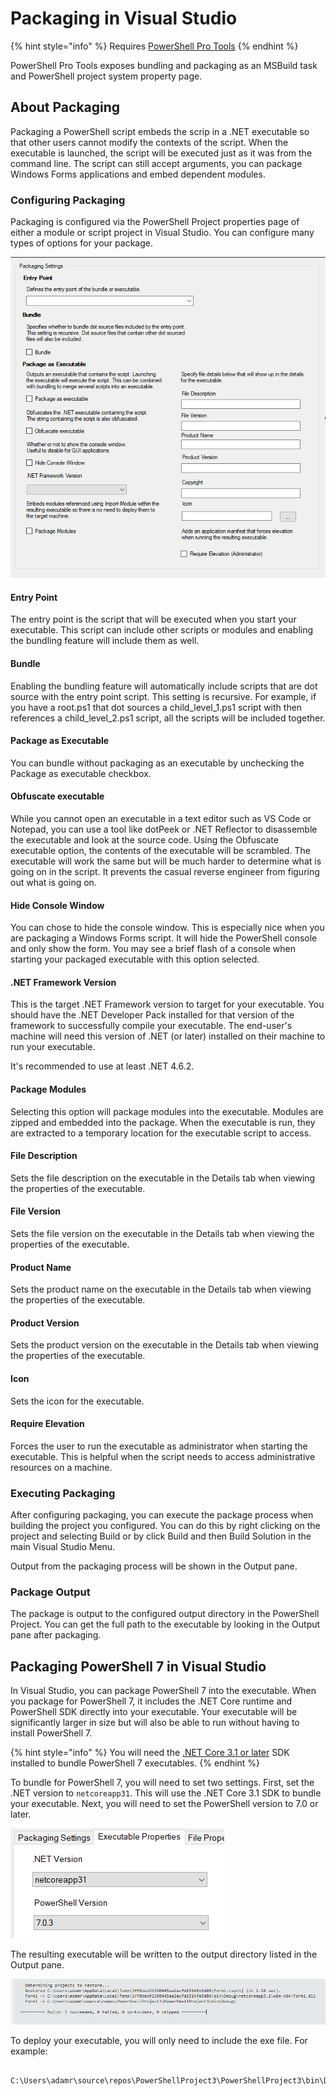 # Packaging in Visual Studio

{% hint style="info" %}
Requires [PowerShell Pro Tools](https://ironmansoftware.com/poshtools)
{% endhint %}

PowerShell Pro Tools exposes bundling and packaging as an MSBuild task and PowerShell project system property page.

## About Packaging

Packaging a PowerShell script embeds the scrip in a .NET executable so that other users cannot modify the contexts of the script. When the executable is launched, the script will be executed just as it was from the command line. The script can still accept arguments, you can package Windows Forms applications and embed dependent modules.

### Configuring Packaging 

Packaging is configured via the PowerShell Project properties page of either a module or script project in Visual Studio. You can configure many types of options for your package. 

![Packaging settings for a PowerShell Project](../../.gitbook/assets/image%20%2825%29.png)

#### Entry Point 

The entry point is the script that will be executed when you start your executable. This script can include other scripts or modules and enabling the bundling feature will include them as well. 

#### Bundle

Enabling the bundling feature will automatically include scripts that are dot source with the entry point script. This setting is recursive. For example, if you have a root.ps1 that dot sources a child\_level\_1.ps1 script with then references a child\_level\_2.ps1 script, all the scripts will be included together. 

#### Package as Executable

You can bundle without packaging as an executable by unchecking the Package as executable checkbox. 

#### Obfuscate executable

While you cannot open an executable in a text editor such as VS Code or Notepad, you can use a tool like dotPeek or .NET Reflector to disassemble the executable and look at the source code. Using the Obfuscate executable option, the contents of the executable will be scrambled. The executable will work the same but will be much harder to determine what is going on in the script. It prevents the casual reverse engineer from figuring out what is going on. 

#### Hide Console Window 

You can chose to hide the console window. This is especially nice when you are packaging a Windows Forms script. It will hide the PowerShell console and only show the form. You may see a brief flash of a console when starting your packaged executable with this option selected. 

#### .NET Framework Version

This is the target .NET Framework version to target for your executable. You should have the .NET Developer Pack installed for that version of the framework to successfully compile your executable. The end-user's machine will need this version of .NET \(or later\) installed on their machine to run your executable. 

It's recommended to use at least .NET 4.6.2. 

#### Package Modules

Selecting this option will package modules into the executable. Modules are zipped and embedded into the package. When the executable is run, they are extracted to a temporary location for the executable script to access. 

#### File Description

Sets the file description on the executable in the Details tab when viewing the properties of the executable. 

#### File Version 

Sets the file version on the executable in the Details tab when viewing the properties of the executable. 

#### Product Name

Sets the product name on the executable in the Details tab when viewing the properties of the executable. 

#### Product Version

Sets the product version on the executable in the Details tab when viewing the properties of the executable. 

#### Icon

Sets the icon for the executable. 

#### Require Elevation

Forces the user to run the executable as administrator when starting the executable. This is helpful when the script needs to access administrative resources on a machine. 

### Executing Packaging

After configuring packaging, you can execute the package process when building the project you configured. You can do this by right clicking on the project and selecting Build or by click Build and then Build Solution in the main Visual Studio Menu. 

Output from the packaging process will be shown in the Output pane. 

### Package Output 

The package is output to the configured output directory in the PowerShell Project. You can get the full path to the executable by looking in the Output pane after packaging. 

## Packaging PowerShell 7 in Visual Studio 

In Visual Studio, you can package PowerShell 7 into the executable. When you package for PowerShell 7, it includes the .NET Core runtime and PowerShell SDK directly into your executable. Your executable will be significantly larger in size but will also be able to run without having to install PowerShell 7.

{% hint style="info" %}
You will need the [.NET Core 3.1 or later](https://dotnet.microsoft.com/download/dotnet-core/thank-you/sdk-3.1.404-windows-x64-installer) SDK installed to bundle PowerShell 7 executables. 
{% endhint %}

To bundle for PowerShell 7, you will need to set two settings. First, set the .NET version to `netcoreapp31`. This will use the .NET Core 3.1 SDK to bundle your executable. Next, you will need to set the PowerShell version to 7.0 or later. 

![](../../.gitbook/assets/image%20%2839%29.png)

The resulting executable will be written to the output directory listed in the Output pane. 

![](../../.gitbook/assets/image%20%2838%29.png)

To deploy your executable, you will only need to include the exe file. For example: 

```text
 C:\Users\adamr\source\repos\PowerShellProject3\PowerShellProject3\bin\Debug\Form.exe
```

